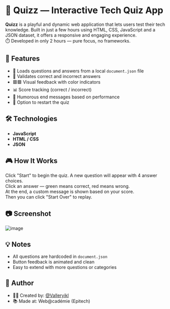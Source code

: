 # 🧠 Quizz — Interactive Tech Quiz App

**Quizz** is a playful and dynamic web application that lets users test their tech knowledge. Built in just a few hours using HTML, CSS, JavaScript and a JSON dataset, it offers a responsive and engaging experience.   
⏱️ Developed in only 2 hours — pure focus, no frameworks.

## 🚀 Features

- 🧩 Loads questions and answers from a local `document.json` file
- 🎯 Validates correct and incorrect answers
- 🟥🟩 Visual feedback with color indicators
- 📊 Score tracking (correct / incorrect)
- 💬 Humorous end messages based on performance
- 🔁 Option to restart the quiz

## 🛠️ Technologies

- **JavaScript**
- **HTML / CSS**
- **JSON**

## 🎮 How It Works

Click "Start" to begin the quiz. A new question will appear with 4 answer choices.  
Click an answer — green means correct, red means wrong.  
At the end, a custom message is shown based on your score.  
Then you can click "Start Over" to replay.
## 📷 Screenshot

![image](https://github.com/user-attachments/assets/60962844-22b5-4b1e-b72a-41328f968fb7)

## 💡 Notes

- All questions are hardcoded in `document.json`
- Button feedback is animated and clean
- Easy to extend with more questions or categories

## 📌 Author

- 👩‍💻 Created by: [@Valleryikl](https://github.com/Valleryikl)  
- 📚 Made at: Web@cadémie (Epitech)

